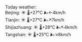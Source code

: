 Today weather:  
Beijing: ☀️   🌡️+27°C 🌬️←4km/h  
Tianjin: ☀️   🌡️+27°C 🌬️↗7km/h  
Shijiazhuang: ☀️   🌡️+28°C 🌬️↖4km/h  
Tangshan: ☀️   🌡️+25°C 🌬️↘8km/h  

